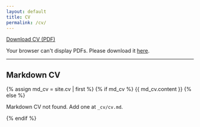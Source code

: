 ```yaml
---
layout: default
title: CV
permalink: /cv/
---
```


<p><a href="{{ '/assets/cv.pdf' | relative_url }}" download>Download CV (PDF)</a></p>

<object data="{{ '/assets/cv.pdf' | relative_url }}" type="application/pdf" width="100%" height="900px">
  <p>Your browser can't display PDFs. Please download it
     <a href="{{ '/assets/cv.pdf' | relative_url }}">here</a>.
  </p>
</object>

<hr>

## Markdown CV

{% assign md_cv = site.cv | first %}
{% if md_cv %}
{{ md_cv.content }}
{% else %}
<p>Markdown CV not found. Add one at <code>_cv/cv.md</code>.</p>
{% endif %}